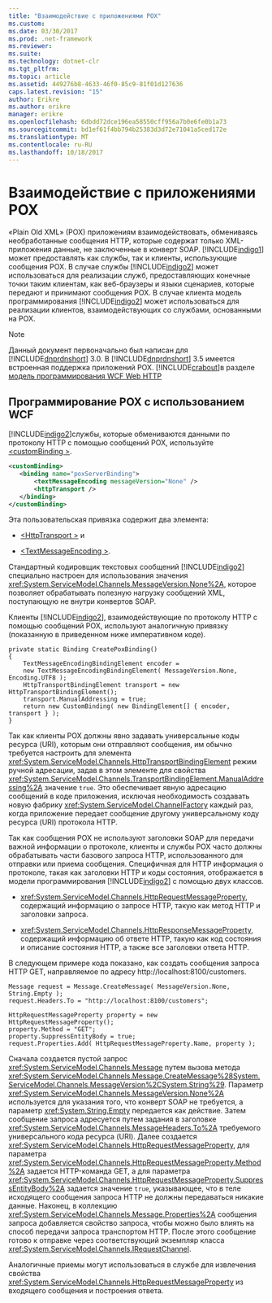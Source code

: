 ```yaml
---
title: "Взаимодействие с приложениями POX"
ms.custom: 
ms.date: 03/30/2017
ms.prod: .net-framework
ms.reviewer: 
ms.suite: 
ms.technology: dotnet-clr
ms.tgt_pltfrm: 
ms.topic: article
ms.assetid: 449276b8-4633-46f0-85c9-81f01d127636
caps.latest.revision: "15"
author: Erikre
ms.author: erikre
manager: erikre
ms.openlocfilehash: 6dbdd72dce196ea58550cff956a7b0e6fe0b1a73
ms.sourcegitcommit: bd1ef61f4bb794b25383d3d72e71041a5ced172e
ms.translationtype: MT
ms.contentlocale: ru-RU
ms.lasthandoff: 10/18/2017
---
```

# <a name="interoperability-with-pox-applications"></a>Взаимодействие с приложениями POX
«Plain Old XML» (POX) приложениям взаимодействовать, обмениваясь необработанные сообщения HTTP, которые содержат только XML-приложения данные, не заключенные в конверт SOAP. [!INCLUDE[indigo1](../../../../includes/indigo1-md.md)] может предоставлять как службы, так и клиенты, использующие сообщения POX. В случае службы [!INCLUDE[indigo2](../../../../includes/indigo2-md.md)] может использоваться для реализации служб, предоставляющих конечные точки таким клиентам, как веб-браузеры и языки сценариев, которые передают и принимают сообщения POX. В случае клиента модель программирования [!INCLUDE[indigo2](../../../../includes/indigo2-md.md)] может использоваться для реализации клиентов, взаимодействующих со службами, основанными на POX.  
  
> [!NOTE]
>  Данный документ первоначально был написан для [!INCLUDE[dnprdnshort](../../../../includes/dnprdnshort-md.md)] 3.0.  В [!INCLUDE[dnprdnshort](../../../../includes/dnprdnshort-md.md)] 3.5 имеется встроенная поддержка приложений POX. [!INCLUDE[crabout](../../../../includes/crabout-md.md)]в разделе [модель программирования WCF Web HTTP](../../../../docs/framework/wcf/feature-details/wcf-web-http-programming-model.md)  
  
## <a name="pox-programming-with-wcf"></a>Программирование POX с использованием WCF  
 [!INCLUDE[indigo2](../../../../includes/indigo2-md.md)]службы, которые обмениваются данными по протоколу HTTP с помощью сообщений POX, используйте [ \<customBinding >](../../../../docs/framework/configure-apps/file-schema/wcf/custombinding.md).  
  
```xml  
<customBinding>  
   <binding name="poxServerBinding">  
       <textMessageEncoding messageVersion="None" />  
       <httpTransport />  
   </binding>  
</customBinding>  
```  
  
 Эта пользовательская привязка содержит два элемента:  
  
-   [ \<HttpTransport >](../../../../docs/framework/configure-apps/file-schema/wcf/httptransport.md) и  
  
-   [ \<TextMessageEncoding >](../../../../docs/framework/configure-apps/file-schema/wcf/textmessageencoding.md).  
  
 Стандартный кодировщик текстовых сообщений [!INCLUDE[indigo2](../../../../includes/indigo2-md.md)] специально настроен для использования значения <xref:System.ServiceModel.Channels.MessageVersion.None%2A>, которое позволяет обрабатывать полезную нагрузку сообщений XML, поступающую не внутри конвертов SOAP.  
  
 Клиенты [!INCLUDE[indigo2](../../../../includes/indigo2-md.md)], взаимодействующие по протоколу HTTP с помощью сообщений POX, используют аналогичную привязку (показанную в приведенном ниже императивном коде).  
  
```  
private static Binding CreatePoxBinding()  
{  
    TextMessageEncodingBindingElement encoder =   
    new TextMessageEncodingBindingElement( MessageVersion.None, Encoding.UTF8 );  
    HttpTransportBindingElement transport = new HttpTransportBindingElement();  
    transport.ManualAddressing = true;  
    return new CustomBinding( new BindingElement[] { encoder, transport } );  
}   
```  
  
 Так как клиенты POX должны явно задавать универсальные коды ресурса (URI), которым они отправляют сообщения, им обычно требуется настроить для элемента <xref:System.ServiceModel.Channels.HttpTransportBindingElement> режим ручной адресации, задав в этом элементе для свойства <xref:System.ServiceModel.Channels.TransportBindingElement.ManualAddressing%2A> значение `true`. Это обеспечивает явную адресацию сообщений в коде приложения, исключая необходимость создавать новую фабрику <xref:System.ServiceModel.ChannelFactory> каждый раз, когда приложение передает сообщение другому универсальному коду ресурса (URI) протокола HTTP.  
  
 Так как сообщения POX не используют заголовки SOAP для передачи важной информации о протоколе, клиенты и службы POX часто должны обрабатывать части базового запроса HTTP, использованного для отправки или приема сообщения. Специфичная для HTTP информация о протоколе, такая как заголовки HTTP и коды состояния, отображается в модели программирования [!INCLUDE[indigo2](../../../../includes/indigo2-md.md)] с помощью двух классов.  
  
-   <xref:System.ServiceModel.Channels.HttpRequestMessageProperty>, содержащий информацию о запросе HTTP, такую как метод HTTP и заголовки запроса.  
  
-   <xref:System.ServiceModel.Channels.HttpResponseMessageProperty>, содержащий информацию об ответе HTTP, такую как код состояния и описание состояния HTTP, а также все заголовки ответа HTTP.  
  
 В следующем примере кода показано, как создать сообщения запроса HTTP GET, направляемое по адресу http://localhost:8100/customers.  
  
```  
Message request = Message.CreateMessage( MessageVersion.None, String.Empty );  
request.Headers.To = "http://localhost:8100/customers";  
  
HttpRequestMessageProperty property = new HttpRequestMessageProperty();  
property.Method = "GET";  
property.SuppressEntityBody = true;  
request.Properties.Add( HttpRequestMessageProperty.Name, property );  
```  
  
 Сначала создается пустой запрос <xref:System.ServiceModel.Channels.Message> путем вызова метода <xref:System.ServiceModel.Channels.Message.CreateMessage%28System.ServiceModel.Channels.MessageVersion%2CSystem.String%29>. Параметр <xref:System.ServiceModel.Channels.MessageVersion.None%2A> используется для указания того, что конверт SOAP не требуется, а параметр <xref:System.String.Empty> передается как действие. Затем сообщение запроса адресуется путем задания в заголовке <xref:System.ServiceModel.Channels.MessageHeaders.To%2A> требуемого универсального кода ресурса (URI). Далее создается <xref:System.ServiceModel.Channels.HttpRequestMessageProperty>, для параметра <xref:System.ServiceModel.Channels.HttpRequestMessageProperty.Method%2A> задается HTTP-команда GET, а для параметра <xref:System.ServiceModel.Channels.HttpRequestMessageProperty.SuppressEntityBody%2A> задается значение `true`, указывающее, что в теле исходящего сообщения запроса HTTP не должны передаваться никакие данные. Наконец, в коллекцию <xref:System.ServiceModel.Channels.Message.Properties%2A> сообщения запроса добавляется свойство запроса, чтобы можно было влиять на способ передачи запроса транспортом HTTP. После этого сообщение готово к отправке через соответствующий экземпляр класса <xref:System.ServiceModel.Channels.IRequestChannel>.  
  
 Аналогичные приемы могут использоваться в службе для извлечения свойства <xref:System.ServiceModel.Channels.HttpRequestMessageProperty> из входящего сообщения и построения ответа.
